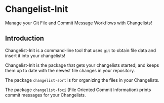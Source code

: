 # Changelist-Init
Manage your Git File and Commit Message Workflows with Changelists!

## Introduction
Changelist-Init is a command-line tool that uses `git` to obtain file data and insert it into your changelists!

Changelist-Init is the package that gets your changelists started, and keeps them up to date with the newest file changes in your repository.

The package `changelist-sort` is for organizing the files in your Changelists.

The package `changelist-foci` (File Oriented Commit Information) prints commit messages for your Changelists.
